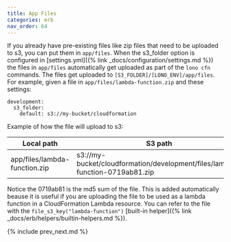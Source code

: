 ```yaml
---
title: App Files
categories: erb
nav_order: 64
---
```


If you already have pre-existing files like zip files that need to be uploaded to s3, you can put them in `app/files`.  When the s3_folder option is configured in [settings.yml]({% link _docs/configuration/settings.md %}) the files in `app/files` automatically get uploaded as part of the `lono cfn` commands. The files get uploaded to `[S3_FOLDER]/[LONO_ENV]/app/files`. For example, given a file in `app/files/lambda-function.zip` and these settings:

```
development:
  s3_folder:
    default: s3://my-bucket/cloudformation
```

Example of how the file will upload to s3:

Local path | S3 path
--- | ---
app/files/lambda-function.zip | s3://my-bucket/cloudformation/development/files/lambda-function-0719ab81.zip

Notice the 0719ab81 is the md5 sum of the file.  This is added automatically beause it is useful if you are uploading the file to be used as a lambda function in a CloudFormation Lambda resource.  You can refer to the file with the `file_s3_key("lambda-function")` [built-in helper]({% link _docs/erb/helpers/builtin-helpers.md %}).

{% include prev_next.md %}
